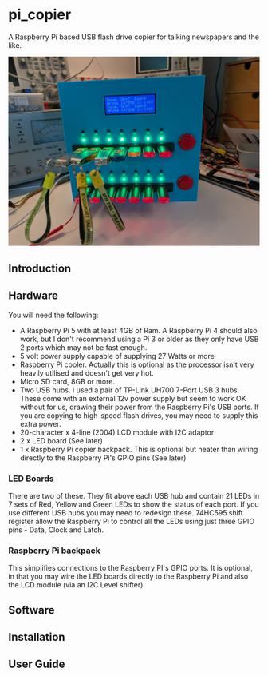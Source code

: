 # pi_copier
A Raspberry Pi based USB flash drive copier for talking newspapers and the like.

![alt text](images/PXL_20250601_150253859.jpg "Pi Copier")

## Introduction

## Hardware
You will need the following:
* A Raspberry Pi 5 with at least 4GB of Ram. A Raspberry Pi 4 should also work, but I don't recommend using a Pi 3 or older as they only have USB 2 ports which may not be fast enough.
* 5 volt power supply capable of supplying 27 Watts or more
* Raspberry Pi cooler. Actually this is optional as the processor isn't very heavily utilised and doesn't get very hot.
* Micro SD card, 8GB or more.
* Two USB hubs. I used a pair of TP-Link UH700 7-Port USB 3 hubs. These come with an external 12v power supply but seem to work OK without for us, drawing their power from the Raspberry Pi's USB ports. If you are copying to high-speed flash drives, you may need to supply this extra power.
* 20-character x 4-line (2004) LCD module with I2C adaptor
* 2 x LED board (See later)
* 1 x Raspberry Pi copier backpack. This is optional but neater than wiring directly to the Raspberry Pi's GPIO pins (See later)

### LED Boards
There are two of these. They fit above each USB hub and contain 21 LEDs in 7 sets of Red, Yellow and Green LEDs to show the status of each port. If you use different USB hubs you may need to redesign these. 74HC595 shift register allow the Raspberry Pi to control all the LEDs using just three GPIO pins - Data, Clock and Latch. 

### Raspberry Pi backpack
This simplifies connections to the Raspberry PI's GPIO ports. It is optional, in that you may wire the LED boards directly to the Raspberry Pi and also the LCD module (via an I2C Level shifter). 



## Software

## Installation

## User Guide

